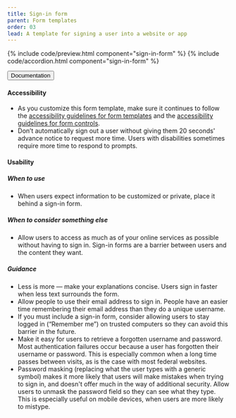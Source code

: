 ```yaml
---
title: Sign-in form
parent: Form templates
order: 03
lead: A template for signing a user into a website or app
---
```


{% include code/preview.html component="sign-in-form" %}
{% include code/accordion.html component="sign-in-form" %}
<div class="accordion-bordered">
  <button class="button-unstyled accordion-button"
      aria-expanded="true" aria-controls="signin-form-docs">
    Documentation
  </button>
  <div id="signin-form-docs" aria-hidden="false" class="accordion-content">
    <h4 class="heading">Accessibility</h4>
    <ul class="content-list">
      <li>As you customize this form template, make sure it continues to follow the <a href="{{ site.baseurl }}/form-templates/">accessibility guidelines for form templates</a> and the <a href="{{ site.baseurl }}/form-controls/">accessibility guidelines for form controls</a>.</li>
      <li>Don’t automatically sign out a user without giving them 20 seconds' advance notice to request more time. Users with disabilities sometimes require more time to respond to prompts.</li>
    </ul>
    <h4 class="heading">Usability</h4>
    <h5>When to use</h5>
    <ul class="content-list">
      <li>When users expect information to be customized or private, place it behind a sign-in form.</li>
    </ul>
    <h5>When to consider something else</h5>
    <ul class="content-list">
      <li>Allow users to access as much as of your online services as possible without having to sign in. Sign-in forms are a barrier between users and the content they want.</li>
    </ul>
    <h5>Guidance</h5>
    <ul class="content-list">
      <li>Less is more — make your explanations concise. Users sign in faster when less text surrounds the form.</li>
      <li>Allow people to use their email address to sign in. People have an easier time remembering their email address than they do a unique username.</li>
      <li>If you must include a sign-in form, consider allowing users to stay logged in (“Remember me”) on trusted computers so they can avoid this barrier in the future.</li>
      <li>Make it easy for users to retrieve a forgotten username and password. Most authentication failures occur because a user has forgotten their username or password. This is especially common when a long time passes between visits, as is the case with most federal websites.</li>
      <li>Password masking (replacing what the user types with a generic symbol) makes it more likely that users will make mistakes when trying to sign in, and doesn't offer much in the way of additional security. Allow users to unmask the password field so they can see what they type. This is especially useful on mobile devices, when users are more likely to mistype.</li>
    </ul>
  </div>
</div>
